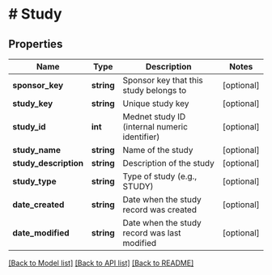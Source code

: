 # # Study

## Properties

Name | Type | Description | Notes
------------ | ------------- | ------------- | -------------
**sponsor_key** | **string** | Sponsor key that this study belongs to | [optional]
**study_key** | **string** | Unique study key | [optional]
**study_id** | **int** | Mednet study ID (internal numeric identifier) | [optional]
**study_name** | **string** | Name of the study | [optional]
**study_description** | **string** | Description of the study | [optional]
**study_type** | **string** | Type of study (e.g., STUDY) | [optional]
**date_created** | **string** | Date when the study record was created | [optional]
**date_modified** | **string** | Date when the study record was last modified | [optional]

[[Back to Model list]](../../README.md#models) [[Back to API list]](../../README.md#endpoints) [[Back to README]](../../README.md)

